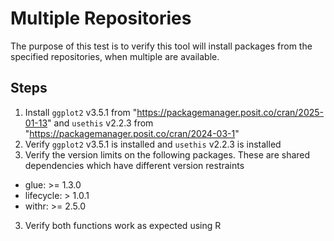 # Multiple Repositories
The purpose of this test is to verify this tool will install packages from the specified repositories, when multiple are available.

## Steps

1. Install `ggplot2` v3.5.1 from "https://packagemanager.posit.co/cran/2025-01-13" and `usethis` v2.2.3 from "https://packagemanager.posit.co/cran/2024-03-1"
2. Verify `ggplot2` v3.5.1 is installed and `usethis` v2.2.3 is installed
3. Verify the version limits on the following packages. These are shared dependencies which have different version restraints
* glue: >= 1.3.0
* lifecycle: > 1.0.1
* withr: >= 2.5.0
3. Verify both functions work as expected using R

